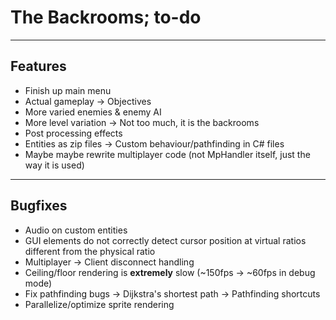 # The Backrooms; to-do

---
## Features
- Finish up main menu
- Actual gameplay
    -> Objectives
- More varied enemies & enemy AI
- More level variation
    -> Not too much, it is the backrooms
- Post processing effects
- Entities as zip files
    -> Custom behaviour/pathfinding in C# files
- Maybe maybe rewrite multiplayer code (not MpHandler itself, just the way it is used)

---
## Bugfixes
- Audio on custom entities
- GUI elements do not correctly detect cursor position at virtual ratios different from the physical ratio
- Multiplayer
    -> Client disconnect handling
- Ceiling/floor rendering is **extremely** slow (~150fps -> ~60fps in debug mode)
- Fix pathfinding bugs
    -> Dijkstra's shortest path
    -> Pathfinding shortcuts
- Parallelize/optimize sprite rendering